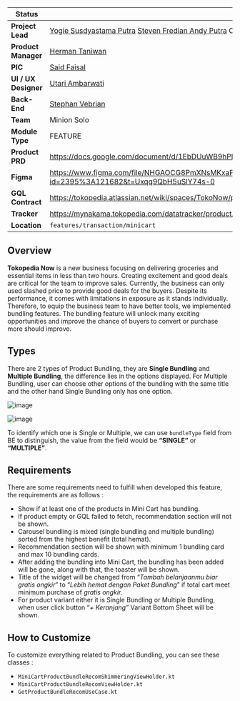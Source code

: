 <!--left header table-->
| **Status** | <!--start status:GREEN-->RELEASE<!--end status--> |
| --- | --- |
| **Project Lead** | [Yogie Susdyastama Putra](https://tokopedia.atlassian.net/wiki/people/5c6bf2e6f1a05835f933bf30?ref=confluence) [Steven Fredian Andy Putra](https://tokopedia.atlassian.net/wiki/people/557058:20782bf2-2a29-413c-b75c-ce30c92cad9e?ref=confluence) <!--start status:BLUE-->CURRENT LEAD<!--end status--> |
| **Product Manager** | [Herman Taniwan](https://tokopedia.atlassian.net/wiki/people/5b0621d1a595df5d0a165974?ref=confluence)  |
| **PIC** | [Said Faisal](https://tokopedia.atlassian.net/wiki/people/5e25eee0ee264b0e745862c3?ref=confluence)  |
| **UI / UX Designer** | [Utari Ambarwati](https://tokopedia.atlassian.net/wiki/people/5c0619c0821157160bac0180?ref=confluence)  |
| **Back-End** | [Stephan Vebrian](https://tokopedia.atlassian.net/wiki/people/62535bdd62802600683df363?ref=confluence)  |
| **Team** | Minion Solo |
| **Module Type** | <!--start status:YELLOW-->FEATURE<!--end status--> |
| **Product PRD** | <https://docs.google.com/document/d/1EbDUuWB9hPDnQ0MgDvYZDfKzOpNdZu7dW8RD-PK4_rQ/edit>  |
| **Figma** | <https://www.figma.com/file/NHGAOCG8PmXNsMKxaP4gpn/Product-Bundling-NOW!?node-id=2395%3A121682&t=Uxqq9QbH5uSlY74s-0>  |
| **GQL Contract** | <https://tokopedia.atlassian.net/wiki/spaces/TokoNow/pages/1989613339/WIP+Product+Bundling+NOW+Phase+2#GQL>  |
| **Tracker** | <https://mynakama.tokopedia.com/datatracker/product/requestdetail/view/3235>  |
| **Location** | `features/transaction/minicart` |

<!--toc-->

## **Overview**

**Tokopedia Now** is a new business focusing on delivering groceries and essential items in less than two hours. Creating excitement and good deals are critical for the team to improve sales. Currently, the business can only used slashed price to provide good deals for the buyers. Despite its performance, it comes with limitations in exposure as it stands individually. Therefore, to equip the business team to have better tools, we implemented bundling features. The bundling feature will unlock many exciting opportunities and improve the chance of buyers to convert or purchase more should improve. 

## **Types**

There are 2 types of Product Bundling, they are **Single Bundling** and **Multiple Bundling**, the difference lies in the options displayed. For Multiple Bundling, user can choose other options of the bundling with the same title and the other hand Single Bundling only has one option.

![image](https://docs-android.tokopedia.net/images/docs/tokopedianow/tokopedia_now_minicart_product_bundling_single.png)

![image](https://docs-android.tokopedia.net/images/docs/tokopedianow/tokopedia_now_minicart_product_bundling_multiple.png)

To identify which one is Single or Multiple, we can use `bundleType` field from BE to distinguish, the value from the field would be **“SINGLE”** or **“MULTIPLE”**.

## **Requirements**

There are some requirements need to fulfill when developed this feature, the requirements are as follows :

- Show if at least one of the products in Mini Cart has bundling.
- If product empty or GQL failed to fetch, recommendation section will not be shown.
- Carousel bundling is mixed (single bundling and multiple bundling) sorted from the highest benefit (total hemat).
- Recommendation section will be shown with minimum 1 bundling card and max 10 bundling cards.
- After adding the bundling into Mini Cart, the bundling has been added will be gone, along with that, the toaster will be shown.
- Title of the widget will be changed from “*Tambah belanjaanmu biar gratis ongkir*” to “*Lebih hemat dengan Paket Bundling*” if total cart meet minimum purchase of *gratis ongkir.*
- For product variant either it is Single Bundling or Multiple Bundling, when user click button “*+ Keranjang”* Variant Bottom Sheet will be shown.

## **How to Customize**

To customize everything related to Product Bundling, you can see these classes :

- `MiniCartProductBundleRecomShimmeringViewHolder.kt`
- `MiniCartProductBundleRecomViewHolder.kt`
- `GetProductBundleRecomUseCase.kt`

